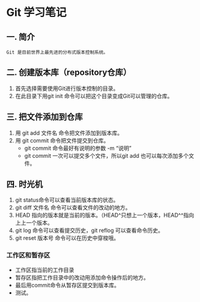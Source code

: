 # Git 学习笔记

## 一. 简介
    Git 是目前世界上最先进的分布式版本控制系统。

## 二. 创建版本库（repository仓库）
1. 首先选择需要使用Git进行版本控制的目录。
2. 在此目录下用git init 命令可以把这个目录变成Git可以管理的仓库。

## 三. 把文件添加到仓库
1. 用 git add 文件名 命令把文件添加到版本库。
2. 用 git commit 命令把文件提交到仓库。
    * git commit 命令最好有说明的参数 -m “说明”
    * git commit 一次可以提交多个文件，所以git add 也可以每次添加多个文件。

## 四. 时光机
1. git status命令可以查看当前版本库的状态。
2. git diff 文件名 命令可以查看文件的改动的地方。
3. HEAD 指向的版本就是当前的版本。（HEAD^只想上一个版本，HEAD^^指向上上一个版本。
4. git log 命令可以查看提交历史，git reflog 可以查看命令历史。
5. git reset 版本号 命令可以在历史中穿梭哦。

### 工作区和暂存区
* 工作区指当前的工作目录
* 暂存区指把工作目录中的改动用添加命令操作后的地方。
* 最后用commit命令从暂存区提交到版本库。
* 测试。
